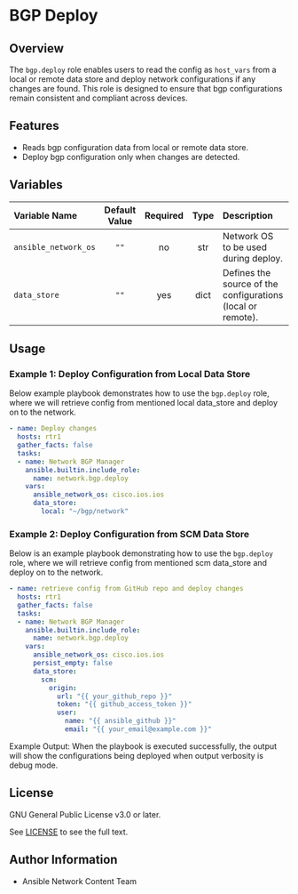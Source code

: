# BGP Deploy

## Overview
The `bgp.deploy` role enables users to read the config as `host_vars` from a local or remote data store and deploy network configurations if any changes are found. This role is designed to ensure that bgp configurations remain consistent and compliant across devices.

## Features
- Reads bgp configuration data from local or remote data store.
- Deploy bgp configuration only when changes are detected.


## Variables

| Variable Name        | Default Value | Required | Type | Description                                                   | Example |
|:---------------------|:-------------:|:--------:|:----:|:-------------------------------------------------------------|:-------:|
| `ansible_network_os` | `""`          | no      | str  | Network OS to be used during deploy.                    | `"cisco.ios.ios"` |
| `data_store`         | `""`          | yes      | dict | Defines the source of the configurations (local or remote).   | See usage example below. |


## Usage

### Example 1: Deploy Configuration from Local Data Store
Below example playbook demonstrates how to use the `bgp.deploy` role, where we will retrieve config from mentioned local data_store and deploy on to the network.

```yaml
- name: Deploy changes
  hosts: rtr1
  gather_facts: false
  tasks:
  - name: Network BGP Manager
    ansible.builtin.include_role:
      name: network.bgp.deploy
    vars:
      ansible_network_os: cisco.ios.ios
      data_store:
        local: "~/bgp/network"
```
### Example 2: Deploy Configuration from SCM Data Store
Below is an example playbook demonstrating how to use the `bgp.deploy` role, where we will retrieve config from mentioned scm data_store and deploy on to the network.

```yaml
- name: retrieve config from GitHub repo and deploy changes
  hosts: rtr1
  gather_facts: false
  tasks:
  - name: Network BGP Manager
    ansible.builtin.include_role:
      name: network.bgp.deploy
    vars:
      ansible_network_os: cisco.ios.ios
      persist_empty: false
      data_store:
        scm:
          origin:
            url: "{{ your_github_repo }}"
            token: "{{ github_access_token }}"
            user:
              name: "{{ ansible_github }}"
              email: "{{ your_email@example.com }}"
```

Example Output:
When the playbook is executed successfully, the output will show the configurations being deployed when output verbosity is debug mode.

## License

GNU General Public License v3.0 or later.

See [LICENSE](https://www.gnu.org/licenses/gpl-3.0.txt) to see the full text.

## Author Information

- Ansible Network Content Team
